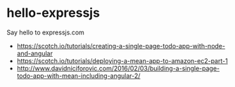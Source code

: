 # hello-expressjs
Say hello to expressjs.com

- https://scotch.io/tutorials/creating-a-single-page-todo-app-with-node-and-angular
- https://scotch.io/tutorials/deploying-a-mean-app-to-amazon-ec2-part-1
- http://www.davidniciforovic.com/2016/02/03/building-a-single-page-todo-app-with-mean-including-angular-2/
